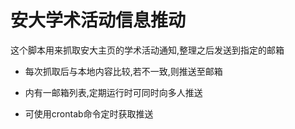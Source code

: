 # 安大学术活动信息推动
 
这个脚本用来抓取安大主页的学术活动通知,整理之后发送到指定的邮箱

- 每次抓取后与本地内容比较,若不一致,则推送至邮箱

- 内有一邮箱列表,定期运行时可同时向多人推送

- 可使用crontab命令定时获取推送
